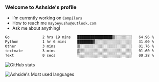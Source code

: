 ### Welcome to Ashside's profile

- I’m currently working on `Compilers`
- How to reach me `maybeyushu@outlook.com`
- Ask me about anything!

<!--START_SECTION:waka-->

```txt
Go               2 hrs 19 mins   ████████████████▒░░░░░░░░   64.96 %
Python           1 hr 6 mins     ███████▓░░░░░░░░░░░░░░░░░   31.00 %
Other            3 mins          ▒░░░░░░░░░░░░░░░░░░░░░░░░   01.76 %
textmate         3 mins          ▒░░░░░░░░░░░░░░░░░░░░░░░░   01.60 %
Text             0 secs          ░░░░░░░░░░░░░░░░░░░░░░░░░   00.28 %
```

<!--END_SECTION:waka-->

![GitHub stats](https://github-readme-stats.vercel.app/api?username=Ashside)

![Ashside's Most used languages](https://github-readme-stats.vercel.app/api/top-langs/?username=Ashside&layout=compact&hide_border=true&langs_count=10)


